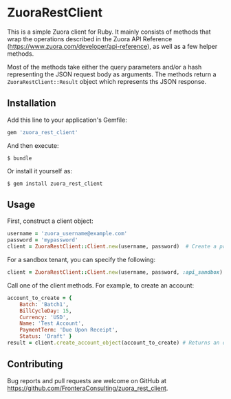 # ZuoraRestClient

This is a simple Zuora client for Ruby.  It mainly consists of methods that 
wrap the operations described in the Zuora API Reference 
(https://www.zuora.com/developer/api-reference), as well as a few helper methods.

Most of the methods take either the query parameters and/or a hash representing the JSON
request body as arguments.  The methods return a `ZuoraRestClient::Result` object which
represents ths JSON response.

## Installation

Add this line to your application's Gemfile:

```ruby
gem 'zuora_rest_client'
```

And then execute:

    $ bundle

Or install it yourself as:

    $ gem install zuora_rest_client

## Usage

First, construct a client object:
```ruby
username = 'zuora_username@example.com'
password = 'mypassword'
client = ZuoraRestClient::Client.new(username, password)  # Create a production client
```

For a sandbox tenant, you can specify the following:
```ruby
client = ZuoraRestClient::Client.new(username, password, :api_sandbox)  # Create an api sandbox client
```

Call one of the client methods.  For example, to create an account:
```ruby
account_to_create = {
    Batch: 'Batch1',
    BillCycleDay: 15,
    Currency: 'USD',
    Name: 'Test Account',
    PaymentTerm: 'Due Upon Receipt',
    Status: 'Draft' }
result = client.create_account_object(account_to_create) # Returns an object representation of the JSON response
```

## Contributing

Bug reports and pull requests are welcome on GitHub at https://github.com/FronteraConsulting/zuora_rest_client.

